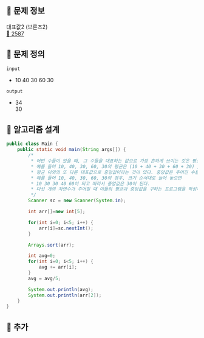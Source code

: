 ## 🌵 문제 정보
대표값2 (브론즈2) <br>
[🚗 2587](https://www.acmicpc.net/problem/2587)

## 🌵 문제 정의
`input` <br>
-  10
   40
   30
   60
   30


`output` <br>
- 34 <br>
  30
## 🌵 알고리즘 설계

```java
public class Main {
    public static void main(String args[]) {
        /*
         * 어떤 수들이 있을 때, 그 수들을 대표하는 값으로 가장 흔하게 쓰이는 것은 평균이다. 평균은 주어진 모든 수의 합을 수의 개수로 나눈 것이다.
         * 예를 들어 10, 40, 30, 60, 30의 평균은 (10 + 40 + 30 + 60 + 30) / 5 = 170 / 5 = 34가 된다.
         * 평균 이외의 또 다른 대표값으로 중앙값이라는 것이 있다. 중앙값은 주어진 수를 크기 순서대로 늘어 놓았을 때 가장 중앙에 놓인 값이다.
         * 예를 들어 10, 40, 30, 60, 30의 경우, 크기 순서대로 늘어 놓으면
         * 10 30 30 40 60이 되고 따라서 중앙값은 30이 된다.
         * 다섯 개의 자연수가 주어질 때 이들의 평균과 중앙값을 구하는 프로그램을 작성하시오.
         */
        Scanner sc = new Scanner(System.in);

        int arr[]=new int[5];

        for(int i=0; i<5; i++) {
            arr[i]=sc.nextInt();
        }

        Arrays.sort(arr);

        int avg=0;
        for(int i=0; i<5; i++) {
            avg += arr[i];
        }
        avg = avg/5;

        System.out.println(avg);
        System.out.println(arr[2]);
    }
}

```

## 🌵 추가